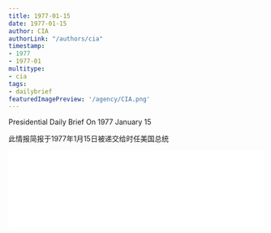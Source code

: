 ```yaml
---
title: 1977-01-15
date: 1977-01-15
author: CIA 
authorLink: "/authors/cia"
timestamp: 
- 1977
- 1977-01
multitype: 
- cia
tags: 
- dailybrief
featuredImagePreview: '/agency/CIA.png'
---
```



Presidential Daily Brief On 1977 January 15

此情报简报于1977年1月15日被递交给时任美国总统

<!--more-->





<div id="over" style="width:100%; overflow:hidden"> <iframe id="sFrame" name="sFrame" frameborder="no" border="0"  allowfullscreen marginwidth="0" scrolling="no" src = " /CIA/1977-01-15.html "  style = " position:absulute; width: 806px; top: 300;" > </iframe> </div>